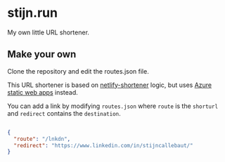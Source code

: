 # stijn.run

My own little URL shortener.

## Make your own

Clone the repository and edit the routes.json file.

This URL shortener is based on [netlify-shortener](https://www.npmjs.com/package/netlify-shortener) logic, but uses [Azure static web apps](https://azure.microsoft.com/en-us/services/app-service/static/) instead.

You can add a link by modifying ```routes.json``` where ```route``` is the ```shorturl``` and ```redirect``` contains the ```destination```.

``` json

{
  "route": "/lnkdn",
  "redirect": "https://www.linkedin.com/in/stijncallebaut/"
}

```
